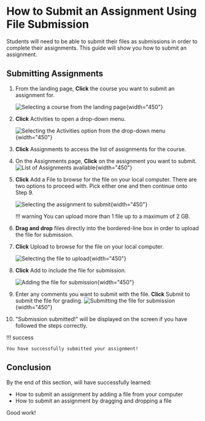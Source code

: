 # How to Submit an Assignment Using File Submission

Students will need to be able to submit their files as submissions in order to complete their assignments. This guide will show you how to submit an assignment.

## Submitting Assignments

1. From the landing page, **Click** the course you want to submit an assignment for.

    ![Selecting a course from the landing page](\photos\submit_assignments\courses.png){width="450"}
   <!-- We will now be selecting the COMP 2121 course. -->

2. **Click** Activities to open a drop-down menu.

    ![Selecting the Activities option from the drop-down menu](\photos\submit_assignments\assignment_drop_down.png){width="450"}
   <!-- We will now be selecting the Assignments option. -->

3. **Click** Assignments to access the list of assignments for the course.
   <!-- We will now be selecting the Assignment 3 option. -->

4. On the Assignments page, **Click** on the assignment you want to submit.
    ![List of Assignments available](\photos\submit_assignments\assignments.png){width="450"}
   <!-- We will now be clicking on Assignment 3 to submit. -->

5. **Click** Add a File to browse for the file on your local computer. There are two options to proceed with. Pick either one and then continue onto Step 9.

    ![Selecting the assignment to submit](\photos\submit_assignments\assignment3.png){width="450"}

    !!! warning
        You can upload more than 1 file up to a maximum of 2 GB.

6. **Drag and drop** files directly into the bordered-line box in order to upload the file for submission.

7. **Click** Upload to browse for the file on your local computer.

    ![Selecting the file to upload](\photos\submit_assignments\upload.png){width="450"}
   <!-- We will now be selecting the file to upload. -->

8. **Click** Add to include the file for submission.

    ![Adding the file for submission](\photos\submit_assignments\add-file.png){width="450"}

9. Enter any comments you want to submit with the file. **Click** Submit to submit the file for grading.
    ![Submitting the file for submission](\photos\submit_assignments\submit.png){width="450"}

10. "Submission submitted!" will be displayed on the screen if you have followed the steps correctly.

!!! success

    You have successfully submitted your assignment!

## Conclusion

By the end of this section, will have successfully learned:

* How to submit an assignment by adding a file from your computer
* How to submit an assignment by dragging and dropping a file

Good work!
